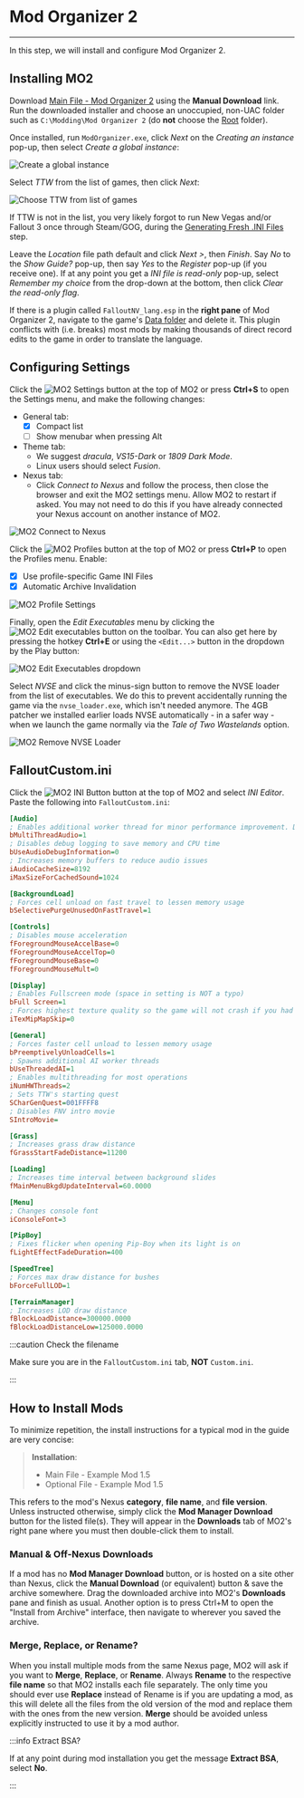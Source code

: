﻿# Mod Organizer 2
---

In this step, we will install and configure Mod Organizer 2.

## Installing MO2

Download [Main File - Mod Organizer 2](https://www.nexusmods.com/skyrimspecialedition/mods/6194?tab=files)
using the **Manual Download** link. Run the downloaded installer and choose an unoccupied, non-UAC folder such as
`C:\Modding\Mod Organizer 2` (do **not** choose the [Root](./setup/#important-locations) folder).

Once installed, run `ModOrganizer.exe`, click _Next_ on the _Creating an instance_ pop-up,
then select _Create a global instance_:

![Create a global instance](../static/img/mo2%20global%20instance.webp)

Select _TTW_ from the list of games, then click _Next_:

![Choose TTW from list of games](../static/img/mo2%20ttw.webp)

If TTW is not in the list, you very likely forgot to run New Vegas and/or Fallout 3 once through Steam/GOG,
during the [Generating Fresh .INI Files](setup#generating-fresh-ini-files) step.

Leave the _Location_ file path default and click _Next >_, then _Finish_. Say _No_ to the _Show Guide?_
pop-up, then say _Yes_ to the _Register_ pop-up (if you receive one). If at any point you
get a _INI file is read-only_ pop-up, select _Remember my choice_ from the drop-down at
the bottom, then click _Clear the read-only flag_.

If there is a plugin called `FalloutNV_lang.esp` in the **right pane** of Mod Organizer 2, navigate
to the game's [Data folder](setup#important-locations) and delete it. This plugin conflicts with
(i.e. breaks) most mods by making thousands of direct record edits to the game in order to translate
the language.

## Configuring Settings

Click the ![MO2 Settings](../static/img/mo2%20settings.webp) button at the top of MO2 or press **Ctrl+S**
to open the Settings menu, and make the following changes:

- General tab:
  - [x] Compact list
  - [ ] Show menubar when pressing Alt
- Theme tab:
  - We suggest _dracula_, _VS15-Dark_ or _1809 Dark Mode_.
  - Linux users should select _Fusion_.
- Nexus tab:
  - Click _Connect to Nexus_ and follow the process, then close the browser
    and exit the MO2 settings menu. Allow MO2 to restart if asked.
    You may not need to do this if you have already connected your Nexus account
    on another instance of MO2.

![MO2 Connect to Nexus](../static/img/mo2%20connect.webp)

Click the ![MO2 Profiles](../static/img/mo2%20profiles.webp) button at the top of MO2
or press **Ctrl+P** to open the Profiles menu. Enable:

- [x] Use profile-specific Game INI Files
- [x] Automatic Archive Invalidation

![MO2 Profile Settings](../static/img/mo2%20profile%20settings.webp)

Finally, open the *Edit Executables* menu by clicking the ![MO2 Edit executables](../static/img/mo2%20executabes.webp) button on the toolbar.
You can also get here by pressing the hotkey **Ctrl+E** or using the `<Edit...>` button in the dropdown by the Play button:

![MO2 Edit Executables dropdown](../static/img/mo2%20edit%20executables.webp)

Select *NVSE* and click the minus-sign button to remove the NVSE loader from the list of executables. We do this to prevent accidentally running 
the game via the `nvse_loader.exe`, which isn't needed anymore. The 4GB patcher we installed earlier loads NVSE automatically - in a safer way - 
when we launch the game normally via the *Tale of Two Wastelands* option.

![MO2 Remove NVSE Loader](../static/img/mo2%20hide%20nvse.webp)

## FalloutCustom.ini

Click the ![MO2 INI Button](../static/img/mo2%20ini.png) button at the top of MO2 and select _INI Editor_.
Paste the following into `FalloutCustom.ini`:

```ini showLineNumbers title="FalloutCustom.ini"
[Audio]
; Enables additional worker thread for minor performance improvement. Disable if you encounter audio stutter
bMultiThreadAudio=1
; Disables debug logging to save memory and CPU time
bUseAudioDebugInformation=0
; Increases memory buffers to reduce audio issues
iAudioCacheSize=8192
iMaxSizeForCachedSound=1024

[BackgroundLoad]
; Forces cell unload on fast travel to lessen memory usage
bSelectivePurgeUnusedOnFastTravel=1

[Controls]
; Disables mouse acceleration
fForegroundMouseAccelBase=0
fForegroundMouseAccelTop=0
fForegroundMouseBase=0
fForegroundMouseMult=0

[Display]
; Enables Fullscreen mode (space in setting is NOT a typo)
bFull Screen=1
; Forces highest texture quality so the game will not crash if you had it set to anything lower
iTexMipMapSkip=0

[General]
; Forces faster cell unload to lessen memory usage
bPreemptivelyUnloadCells=1
; Spawns additional AI worker threads
bUseThreadedAI=1
; Enables multithreading for most operations
iNumHWThreads=2
; Sets TTW's starting quest
SCharGenQuest=001FFFF8
; Disables FNV intro movie
SIntroMovie=

[Grass]
; Increases grass draw distance
fGrassStartFadeDistance=11200

[Loading]
; Increases time interval between background slides
fMainMenuBkgdUpdateInterval=60.0000

[Menu]
; Changes console font
iConsoleFont=3

[PipBoy]
; Fixes flicker when opening Pip-Boy when its light is on
fLightEffectFadeDuration=400

[SpeedTree]
; Forces max draw distance for bushes
bForceFullLOD=1

[TerrainManager]
; Increases LOD draw distance
fBlockLoadDistance=300000.0000
fBlockLoadDistanceLow=125000.0000
```

:::caution Check the filename

Make sure you are in the `FalloutCustom.ini` tab, **NOT** `Custom.ini`.

:::

## How to Install Mods

To minimize repetition, the install instructions for a typical mod in the guide are very concise:

> **Installation**:
>
> - Main File - Example Mod 1.5
> - Optional File - Example Mod 1.5

This refers to the mod's Nexus **category**, **file name**, and **file version**.
Unless instructed otherwise, simply click the **Mod Manager Download** button for the listed
file(s). They will appear in the **Downloads** tab of MO2's right pane where you must then
double-click them to install.

### Manual & Off-Nexus Downloads

If a mod has no **Mod Manager Download** button, or is hosted on a site other than Nexus, click the
**Manual Download** (or equivalent) button & save the archive somewhere. Drag the downloaded archive into MO2's
**Downloads** pane and finish as usual. Another option is to press Ctrl+M to open the "Install
from Archive" interface, then navigate to wherever you saved the archive.

### Merge, Replace, or Rename?

When you install multiple mods from the same Nexus page, MO2 will ask if you want to **Merge**,
**Replace**, or **Rename**. Always **Rename** to the respective **file name** so that MO2
installs each file separately. The only time you should ever use **Replace** instead of Rename is
if you are updating a mod, as this will delete all the files from the old version of the mod and
replace them with the ones from the new version. **Merge** should be avoided unless explicitly
instructed to use it by a mod author.

:::info Extract BSA?

If at any point during mod installation you get the message **Extract BSA**, select **No**.

:::
